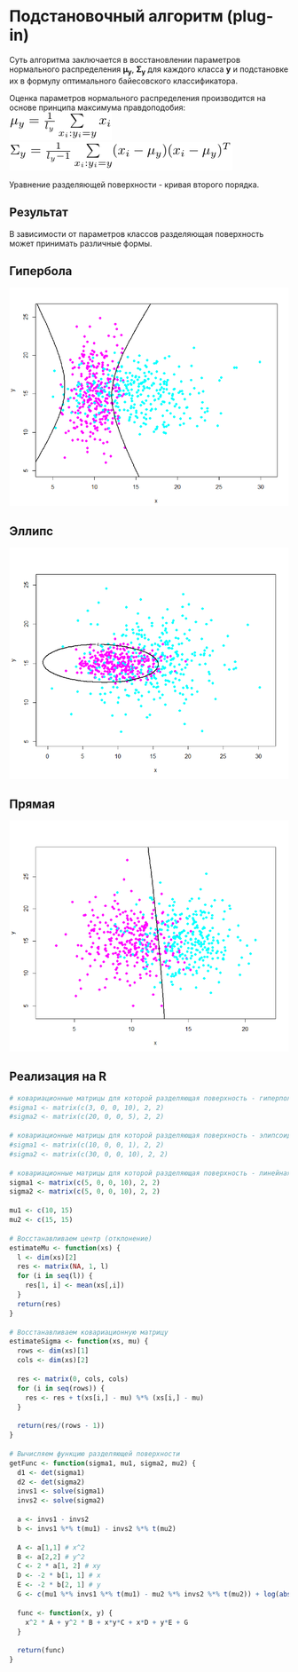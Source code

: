 # Подстановочный алгоритм (plug-in)

Суть алгоритма заключается в восстановлении параметров нормального распределения **μ<sub>y</sub>**, **Σ<sub>y</sub>** для каждого класса **y** и подстановке их в формулу оптимального байесовского классификатора.

Оценка параметров нормального распределения производится на основе принципа максимума правдоподобия:
![](mutex.png)\
![](sigmatex.png)

Уравнение разделяющей поверхности - кривая
второго порядка.

## Результат
В зависимости от параметров классов разделяющая поверхность может принимать различные формы.

## Гипербола
![](Screenshot_18.png)

## Эллипс
![](Screenshot_189.png)

## Прямая
![](Screenshot_20.png)

## Реализация на R
```r
# ковариационные матрицы для которой разделяющая поверхность - гиперполоид
#sigma1 <- matrix(c(3, 0, 0, 10), 2, 2)
#sigma2 <- matrix(c(20, 0, 0, 5), 2, 2)

# ковариационные матрицы для которой разделяющая поверхность - элипсоид
#sigma1 <- matrix(c(10, 0, 0, 1), 2, 2)
#sigma2 <- matrix(c(30, 0, 0, 10), 2, 2)

# ковариационные матрицы для которой разделяющая поверхность - линейная
sigma1 <- matrix(c(5, 0, 0, 10), 2, 2)
sigma2 <- matrix(c(5, 0, 0, 10), 2, 2)

mu1 <- c(10, 15)
mu2 <- c(15, 15)

# Восстанавливаем центр (отклонение)
estimateMu <- function(xs) {
  l <- dim(xs)[2]
  res <- matrix(NA, 1, l)
  for (i in seq(l)) {
    res[1, i] <- mean(xs[,i])
  }
  return(res)
}

# Восстанавливаем ковариационную матрицу
estimateSigma <- function(xs, mu) {
  rows <- dim(xs)[1]
  cols <- dim(xs)[2]
  
  res <- matrix(0, cols, cols)
  for (i in seq(rows)) {
    res <- res + t(xs[i,] - mu) %*% (xs[i,] - mu)
  }
  
  return(res/(rows - 1))
}

# Вычисляем функцию разделяющей поверхности
getFunc <- function(sigma1, mu1, sigma2, mu2) {
  d1 <- det(sigma1)
  d2 <- det(sigma2)
  invs1 <- solve(sigma1)
  invs2 <- solve(sigma2)
  
  a <- invs1 - invs2
  b <- invs1 %*% t(mu1) - invs2 %*% t(mu2)
  
  A <- a[1,1] # x^2
  B <- a[2,2] # y^2
  C <- 2 * a[1, 2] # xy
  D <- -2 * b[1, 1] # x
  E <- -2 * b[2, 1] # y
  G <- c(mu1 %*% invs1 %*% t(mu1) - mu2 %*% invs2 %*% t(mu2)) + log(abs(det(sigma1))) - log(abs(det(sigma2)))
  
  func <- function(x, y) {
    x^2 * A + y^2 * B + x*y*C + x*D + y*E + G
  }
  
  return(func)
}
```